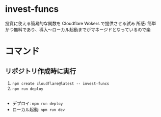 # invest-funcs
投資に使える簡易的な関数を Cloudflare Wokers で提供させる試み
所感: 簡単かつ無料であり、導入～ローカル起動までがマネージドとなっているので楽

# コマンド
## リポジトリ作成時に実行
1. `npm create cloudflare@latest -- invest-funcs`
2. `npm run deploy`

## 
- デプロイ: `npm run deploy`
- ローカル起動: `npm run dev`
